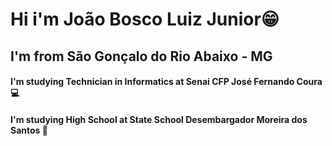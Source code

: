 # Hi i'm João Bosco Luiz Junior:grin:

## I'm from São Gonçalo do Rio Abaixo - MG

#### I'm studying Technician in Informatics at Senai CFP José Fernando Coura 💻
#### I'm studying High School at State School Desembargador Moreira dos Santos :school:
